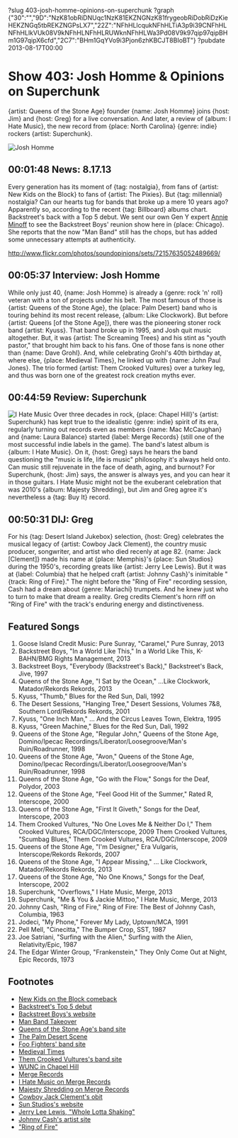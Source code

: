 ?slug 403-josh-homme-opinions-on-superchunk
?graph {"30":"","9D":"NzK81obRiDNUqc1NzK81EKZNGNzK81frygeobRiDobRiDzKieHEKZNGq5tbREKZNGPsLX7","22Z":"NFhHLlcqukNFhHLTiA3p9i39CNFhHLNFhHLlkVUk08V9kNFhHLNFhHLRUWknNFhHLWa3Pd08V9k97qip97qipBHm1G97qipX6cfd","2C7":"BHm1GqYVo9i3Pjon6zhKBCJT8BIoBT"}
?pubdate 2013-08-17T00:00

# Show 403: Josh Homme & Opinions on Superchunk

{artist: Queens of the Stone Age} founder {name: Josh Homme} joins {host: Jim} and {host: Greg} for a live conversation. And later, a review of {album: I Hate Music}, the new record from {place: North Carolina} {genre: indie} rockers {artist: Superchunk}.

![Josh Homme](//static.soundopinions.org/images/2013/joshhomme.jpg)

## 00:01:48 News: 8.17.13
Every generation has its moment of {tag: nostalgia}, from fans of {artist: New Kids on the Block} to fans of {artist: The Pixies}. But {tag: millennial} nostalgia? Can our hearts tug for bands that broke up a mere 10 years ago? Apparently so, according to the recent {tag: Billboard} albums chart. Backstreet's back with a Top 5 debut. We sent our own Gen Y expert [Annie Minoff](https://twitter.com/annieminoff) to see the Backstreet Boys' reunion show here in {place: Chicago}. She reports that the now "Man Band" still has the chops, but has added some unnecessary attempts at authenticity.

http://www.flickr.com/photos/soundopinions/sets/72157635052489669/

## 00:05:37 Interview: Josh Homme
While only just 40, {name: Josh Homme} is already a {genre: rock 'n' roll} veteran with a ton of projects under his belt. The most famous of those is {artist: Queens of the Stone Age}, the {place: Palm Desert} band who is touring behind its most recent release, {album: Like Clockwork}. But before {artist: Queens [of the Stone Age]}, there was the pioneering stoner rock band {artist: Kyuss}. That band broke up in 1995, and Josh quit music altogether. But, it was {artist: The Screaming Trees} and his stint as "youth pastor," that brought him back to his fans. One of those fans is none other than {name: Dave Grohl}. And, while celebrating Grohl's 40th birthday at, where else, {place: Medieval Times}, he linked up with {name: John Paul Jones}. The trio formed {artist: Them Crooked Vultures} over a turkey leg, and thus was born one of the greatest rock creation myths ever.

## 00:44:59 Review: Superchunk
![I Hate Music](//static.soundopinions.org/assets/403/22Z0.jpg "3647724/659518529")
Over three decades in rock, {place: Chapel Hill}'s {artist: Superchunk} has kept true to the idealistic {genre: indie} spirit of its era, regularly turning out records even as members {name: Mac McCaughan} and {name: Laura Balance} started {label: Merge Records} (still one of the most successful indie labels in the game). The band's latest album is {album: I Hate Music}. On it, {host: Greg} says he hears the band questioning the "music is life, life is music" philosophy it's always held onto. Can music still rejuvenate in the face of death, aging, and burnout? For Superchunk, {host: Jim} says, the answer is always yes, and you can hear it in those guitars. I Hate Music might not be the exuberant celebration that was 2010's {album: Majesty Shredding}, but Jim and Greg agree it's nevertheless a {tag: Buy It} record.

## 00:50:31 DIJ: Greg
For his {tag: Desert Island Jukebox} selection, {host: Greg} celebrates the musical legacy of {artist: Cowboy Jack Clement}, the country music producer, songwriter, and artist who died recenly at age 82. {name: Jack [Clement]} made his name at {place: Memphis}'s {place: Sun Studios} during the 1950's, recording greats like {artist: Jerry Lee Lewis}. But it was at {label: Columbia} that he helped craft {artist: Johnny Cash}'s inimitable "{track: Ring of Fire}." The night before the "Ring of Fire" recording session, Cash had a dream about {genre: Mariachi} trumpets. And he knew just who to turn to make that dream a reality. Greg credits Clement's horn riff on "Ring of Fire" with the track's enduring energy and distinctiveness.

## Featured Songs
1. Goose Island Credit Music: Pure Sunray, "Caramel," Pure Sunray, 2013
2. Backstreet Boys, "In a World Like This," In a World Like This, K-BAHN/BMG Rights Management, 2013
3. Backstreet Boys, "Everybody (Backstreet's Back)," Backstreet's Back, Jive, 1997
4. Queens of the Stone Age, "I Sat by the Ocean," …Like Clockwork, Matador/Rekords Rekords, 2013
5. Kyuss, "Thumb," Blues for the Red Sun, Dali, 1992
6. The Desert Sessions, "Hanging Tree," Desert Sessions, Volumes 7&8, Southern Lord/Rekords Rekords, 2001
7. Kyuss, "One Inch Man," … And the Circus Leaves Town, Elektra, 1995
8. Kyuss, "Green Machine," Blues for the Red Sun, Dali, 1992
9. Queens of the Stone Age, "Regular John," Queens of the Stone Age, Domino/Ipecac Recordings/Liberator/Loosegroove/Man's Ruin/Roadrunner, 1998
10. Queens of the Stone Age, "Avon," Queens of the Stone Age, Domino/Ipecac Recordings/Liberator/Loosegroove/Man's Ruin/Roadrunner, 1998
11. Queens of the Stone Age, "Go with the Flow," Songs for the Deaf, Polydor, 2003
12. Queens of the Stone Age, "Feel Good Hit of the Summer," Rated R, Interscope, 2000
13. Queens of the Stone Age, "First It Giveth," Songs for the Deaf, Interscope, 2003
14. Them Crooked Vultures, "No One Loves Me & Neither Do I," Them Crooked Vultures, RCA/DGC/Interscope, 2009
Them Crooked Vultures, "Scumbag Blues," Them Crooked Vultures, RCA/DGC/Interscope, 2009
15. Queens of the Stone Age, "I'm Designer," Era Vulgaris, Interscope/Rekords Rekords, 2007
16. Queens of the Stone Age, "I Appear Missing," … Like Clockwork, Matador/Rekords Rekords, 2013
17. Queens of the Stone Age, "No One Knows," Songs for the Deaf, Interscope, 2002
18. Superchunk, "Overflows," I Hate Music, Merge, 2013
19. Superchunk, "Me & You & Jackie Mittoo," I Hate Music, Merge, 2013
20. Johnny Cash, "Ring of Fire," Ring of Fire: The Best of Johnny Cash, Columbia, 1963
21. Jodeci, "My Phone," Forever My Lady, Uptown/MCA, 1991
22. Pell Mell, "Cinecitta," The Bumper Crop, SST, 1987
23. Joe Satriani, "Surfing with the Alien," Surfing with the Alien, Relativity/Epic, 1987
24. The Edgar Winter Group, "Frankenstein," They Only Come Out at Night, Epic Records, 1973

## Footnotes
- [New Kids on the Block comeback](http://www.people.com/people/article/0,,20174022,00.html)
- [Backstreet's Top 5 debut](http://www.billboard.com/album/5638374/in-a-world-like-this)
- [Backstreet Boys's website](http://www.backstreetboys.com/)
- [Man Band Takeover](http://www.billboard.com/articles/columns/pop-shop/5638074/man-band-takeover-exploring-new-albums-from-backstreet-boys-nkotb)
- [Queens of the Stone Age's band site](http://www.qotsa.com/%e2%80%8e)
- [The Palm Desert Scene](http://en.wikipedia.org/wiki/Palm_Desert_Scene)
- [Foo Fighters' band site](http://www.foofighters.com/us/home)
- [Medieval Times](http://www.youtube.com/watch?v=T0_If-F0eXE)
- [Them Crooked Vultures's band site](http://www.themcrookedvultures.com/us/home)
- [WUNC in Chapel Hill](http://wunc.org/)
- [Merge Records](http://www.mergerecords.com/)
- [I Hate Music on Merge Records](http://www.mergerecords.com/store/store_detail.php?catalog_id=945)
- [Majesty Shredding on Merge Records](http://www.mergerecords.com/store/store_detail.php?catalog_id=717)
- [Cowboy Jack Clement's obit](http://articles.washingtonpost.com/2013-08-08/entertainment/41202473_1_rock-band-u2-bono)
- [Sun Studios's website](http://www.sunstudio.com/)
- [Jerry Lee Lewis, "Whole Lotta Shaking"](http://www.youtube.com/watch?v=8yRdDnrB5kM)
- [Johnny Cash's artist site](http://www.johnnycash.com/)
- ["Ring of Fire"](http://www.youtube.com/watch?v=It7107ELQvY)
